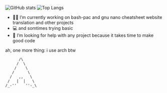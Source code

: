 
![ GitHub stats](https://github-readme-stats.vercel.app/api?username=stuffbymax&show_icons=true&theme=onedark&layout=compact)
![Top Langs](https://github-readme-stats.vercel.app/api/top-langs/?username=stuffbymax&theme=onedark)
- 👷‍♂️ I’m currently working on bash-pac and gnu nano cheatsheet website translation and other projects
- 💻 and somtimes trying basic
- 🤔 I’m looking for help with any project because it takes time to make good code

ah, one more thing: i use arch btw

```
      /\
     /  \
    /    \
   /      \
  /   ,,   \
 /   |  |   \
/_-''    ''-_\
```
<!--
**stuffbymax/stuffbymax** is a ✨ _special_ ✨ repository because its `README.md` (this file) appears on your GitHub profile.

Here are some ideas to get you started:

- 🔭 I’m currently working on ...
- 🌱 I’m currently learning ...
- 👯 I’m looking to collaborate on ...
- 🤔 I’m looking for help with ...
- 💬 Ask me about ...
- 📫 How to reach me: ...
- 😄 Pronouns: ...
- ⚡ Fun fact: ...
-->

